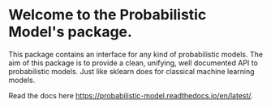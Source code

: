 # Welcome to the Probabilistic Model's package. 

This package contains an interface for any kind of probabilistic models.
The aim of this package is to provide a clean, unifying, well documented API to
probabilistic models. Just like sklearn does for classical machine learning models.

Read the docs here https://probabilistic-model.readthedocs.io/en/latest/.
